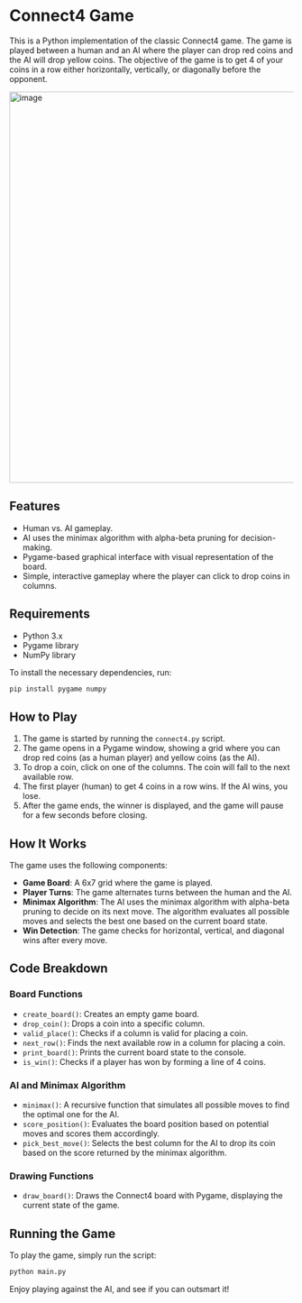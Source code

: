 # Connect4 Game

This is a Python implementation of the classic Connect4 game. The game is played between a human and an AI where the player can drop red coins and the AI will drop yellow coins. The objective of the game is to get 4 of your coins in a row either horizontally, vertically, or diagonally before the opponent.

<img width="694" alt="image" src="https://github.com/user-attachments/assets/78effefc-6436-4c57-b765-47ea9a5ce0ec">

## Features

- Human vs. AI gameplay.
- AI uses the minimax algorithm with alpha-beta pruning for decision-making.
- Pygame-based graphical interface with visual representation of the board.
- Simple, interactive gameplay where the player can click to drop coins in columns.

## Requirements

- Python 3.x
- Pygame library
- NumPy library

To install the necessary dependencies, run:

```bash
pip install pygame numpy
```


## How to Play

1. The game is started by running the `connect4.py` script.
2. The game opens in a Pygame window, showing a grid where you can drop red coins (as a human player) and yellow coins (as the AI).
3. To drop a coin, click on one of the columns. The coin will fall to the next available row.
4. The first player (human) to get 4 coins in a row wins. If the AI wins, you lose.
5. After the game ends, the winner is displayed, and the game will pause for a few seconds before closing.

## How It Works

The game uses the following components:

- **Game Board**: A 6x7 grid where the game is played.
- **Player Turns**: The game alternates turns between the human and the AI.
- **Minimax Algorithm**: The AI uses the minimax algorithm with alpha-beta pruning to decide on its next move. The algorithm evaluates all possible moves and selects the best one based on the current board state.
- **Win Detection**: The game checks for horizontal, vertical, and diagonal wins after every move.

## Code Breakdown

### Board Functions

- `create_board()`: Creates an empty game board.
- `drop_coin()`: Drops a coin into a specific column.
- `valid_place()`: Checks if a column is valid for placing a coin.
- `next_row()`: Finds the next available row in a column for placing a coin.
- `print_board()`: Prints the current board state to the console.
- `is_win()`: Checks if a player has won by forming a line of 4 coins.

### AI and Minimax Algorithm

- `minimax()`: A recursive function that simulates all possible moves to find the optimal one for the AI.
- `score_position()`: Evaluates the board position based on potential moves and scores them accordingly.
- `pick_best_move()`: Selects the best column for the AI to drop its coin based on the score returned by the minimax algorithm.

### Drawing Functions

- `draw_board()`: Draws the Connect4 board with Pygame, displaying the current state of the game.

## Running the Game

To play the game, simply run the script:

```bash
python main.py
```

Enjoy playing against the AI, and see if you can outsmart it!



